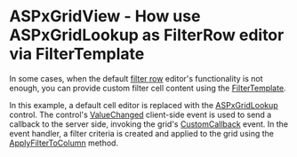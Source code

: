 # ASPxGridView - How use ASPxGridLookup as FilterRow editor via FilterTemplate


<p>In some cases, when the default <a href="http://help.devexpress.com/#AspNet/CustomDocument3753"><u>filter row</u></a> editor's functionality is not enough, you can provide custom filter cell content using the <a href="http://help.devexpress.com/#AspNet/DevExpressWebASPxGridViewGridViewColumn_FilterTemplatetopic"><u>FilterTemplate</u></a>. </p><p>In this example, a default cell editor is replaced with the <a href="http://documentation.devexpress.com/#AspNet/clsDevExpressWebASPxGridLookupASPxGridLookuptopic"><u>ASPxGridLookup</u></a> control. The control's <a href="http://documentation.devexpress.com/#AspNet/DevExpressWebASPxEditorsScriptsASPxClientEdit_ValueChangedtopic"><u>ValueChanged</u></a> client-side event is used to send a callback to the server side, invoking the grid's <a href="http://help.devexpress.com/#AspNet/DevExpressWebASPxGridViewASPxGridView_CustomCallbacktopic"><u>CustomCallback</u></a> event. In the event handler, a filter criteria is created and applied to the grid using the <a href="http://help.devexpress.com/#AspNet/DevExpressWebASPxGridViewASPxGridView_ApplyFilterToColumntopic"><u>ApplyFilterToColumn</u></a> method.</p>

<br/>


